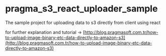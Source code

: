 # pragma_s3_react_uploader_sample
The sample project for uploading data to s3 directly from client using react

for further explanation and tutorial ->
[http://blog.pragmasoft.com.tr/how-to-upload-image-binary-etc-data-directly-to-amazon-s3](http://blog.pragmasoft.com.tr/how-to-upload-image-binary-etc-data-directly-to-amazon-s3)
